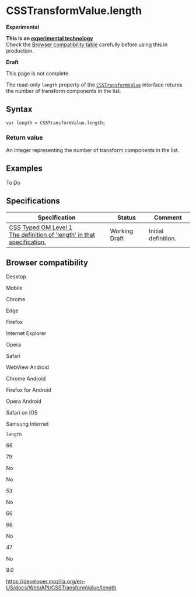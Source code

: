 # CSSTransformValue.length

**Experimental**

**This is an [experimental technology](https://developer.mozilla.org/en-US/docs/MDN/Guidelines/Conventions_definitions#experimental)**  
Check the [Browser compatibility table](#browser_compatibility) carefully before using this in production.

**Draft**

This page is not complete.

The read-only `length` property of the [`CSSTransformValue`](../csstransformvalue) interface returns the number of transform components in the list.

## Syntax

    var length = CSSTransformValue.length;

### Return value

An integer representing the number of transform components in the list.

## Examples

To Do

## Specifications

<table><thead><tr class="header"><th>Specification</th><th>Status</th><th>Comment</th></tr></thead><tbody><tr class="odd"><td><a href="https://drafts.css-houdini.org/css-typed-om-1/#dom-csstransformvalue-length">CSS Typed OM Level 1<br />
<span class="small">The definition of 'length' in that specification.</span></a></td><td><span class="spec-wd">Working Draft</span></td><td>Initial definition.</td></tr></tbody></table>

## Browser compatibility

Desktop

Mobile

Chrome

Edge

Firefox

Internet Explorer

Opera

Safari

WebView Android

Chrome Android

Firefox for Android

Opera Android

Safari on IOS

Samsung Internet

`length`

66

79

No

No

53

No

66

66

No

47

No

9.0

<a href="https://developer.mozilla.org/en-US/docs/Web/API/CSSTransformValue/length" class="_attribution-link">https://developer.mozilla.org/en-US/docs/Web/API/CSSTransformValue/length</a>
